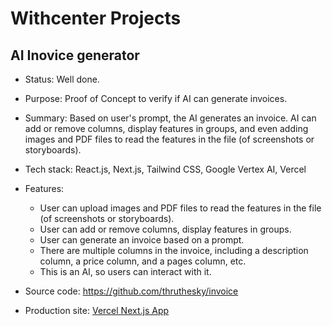 # Withcenter Projects

## AI Inovice generator

- Status: Well done.

- Purpose: Proof of Concept to verify if AI can generate invoices.

- Summary: Based on user's prompt, the AI generates an invoice. AI can add or remove columns, display features in groups, and even adding images and PDF files to read the features in the file (of screenshots or storyboards).

- Tech stack: React.js, Next.js, Tailwind CSS, Google Vertex AI, Vercel

- Features:

  - User can upload images and PDF files to read the features in the file (of screenshots or storyboards).
  - User can add or remove columns, display features in groups.
  - User can generate an invoice based on a prompt.
  - There are multiple columns in the invoice, including a description column, a price column, and a pages column, etc.
  - This is an AI, so users can interact with it.

- Source code: https://github.com/thruthesky/invoice

- Production site: [Vercel Next.js App](https://invoice-guyvcfenm-thrutheskys-projects.vercel.app/)
